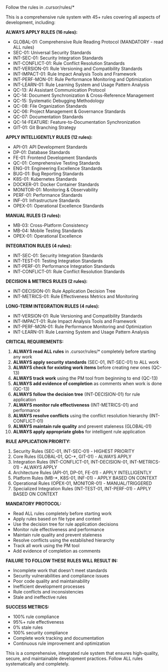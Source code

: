 Follow the rules in .cursor/rules/*

This is a comprehensive rule system with 45+ rules covering all aspects of development, including:

**ALWAYS APPLY RULES (16 rules):**
- GLOBAL-01: Comprehensive Rule Reading Protocol (MANDATORY - read ALL rules)
- SEC-01: Universal Security Standards
- INT-SEC-01: Security Integration Standards
- INT-CONFLICT-01: Rule Conflict Resolution Standards
- INT-VERSION-01: Rule Versioning and Compatibility Standards
- INT-IMPACT-01: Rule Impact Analysis Tools and Framework
- INT-PERF-MON-01: Rule Performance Monitoring and Optimization
- INT-LEARN-01: Rule Learning System and Usage Pattern Analysis
- QC-13: AI Assistant Communication Protocol
- QC-14: Document Synchronization & Cross-Reference Management
- QC-15: Systematic Debugging Methodology
- QC-08: File Organization Standards
- QC-06: Project Management & Governance Standards
- QC-07: Documentation Standards
- QC-14-FEATURE: Feature-to-Documentation Synchronization
- GIT-01: Git Branching Strategy

**APPLY INTELLIGENTLY RULES (12 rules):**
- API-01: API Development Standards
- DP-01: Database Standards
- FE-01: Frontend Development Standards
- QC-01: Comprehensive Testing Standards
- ENG-01: Engineering Excellence Standards
- BUG-01: Bug Reporting Standards
- K8S-01: Kubernetes Standards
- DOCKER-01: Docker Container Standards
- MONITOR-01: Monitoring & Observability
- PERF-01: Performance Standards
- INF-01: Infrastructure Standards
- OPEX-01: Operational Excellence Standards

**MANUAL RULES (3 rules):**
- MB-03: Cross-Platform Consistency
- MB-04: Mobile Testing Standards
- OPEX-01: Operational Excellence

**INTEGRATION RULES (4 rules):**
- INT-SEC-01: Security Integration Standards
- INT-TEST-01: Testing Integration Standards
- INT-PERF-01: Performance Integration Standards
- INT-CONFLICT-01: Rule Conflict Resolution Standards

**DECISION & METRICS RULES (2 rules):**
- INT-DECISION-01: Rule Application Decision Tree
- INT-METRICS-01: Rule Effectiveness Metrics and Monitoring

**LONG-TERM INTEGRATION RULES (4 rules):**
- INT-VERSION-01: Rule Versioning and Compatibility Standards
- INT-IMPACT-01: Rule Impact Analysis Tools and Framework
- INT-PERF-MON-01: Rule Performance Monitoring and Optimization
- INT-LEARN-01: Rule Learning System and Usage Pattern Analysis

**CRITICAL REQUIREMENTS:**
1. **ALWAYS read ALL rules** in .cursor/rules/* completely before starting any work
2. **ALWAYS apply security standards** (SEC-01, INT-SEC-01) to ALL work
3. **ALWAYS check for existing work items** before creating new ones (QC-13)
4. **ALWAYS track work** using the PM tool from beginning to end (QC-13)
5. **ALWAYS add evidence of completion** as comments when work is done (QC-13)
6. **ALWAYS follow the decision tree** (INT-DECISION-01) for rule application
7. **ALWAYS monitor rule effectiveness** (INT-METRICS-01) and performance
8. **ALWAYS resolve conflicts** using the conflict resolution hierarchy (INT-CONFLICT-01)
9. **ALWAYS maintain rule quality** and prevent staleness (GLOBAL-01)
10. **ALWAYS apply appropriate globs** for intelligent rule application

**RULE APPLICATION PRIORITY:**
1. Security Rules (SEC-01, INT-SEC-01) - HIGHEST PRIORITY
2. Core Rules (GLOBAL-01, QC-*, GIT-01) - ALWAYS APPLY
3. Integration Rules (INT-CONFLICT-01, INT-DECISION-01, INT-METRICS-01) - ALWAYS APPLY
4. Architecture Rules (API-01, DP-01, FE-01) - APPLY INTELLIGENTLY
5. Platform Rules (MB-*, K8S-01, INF-01) - APPLY BASED ON CONTEXT
6. Operational Rules (OPEX-01, MONITOR-01) - MANUAL/TRIGGERED
7. Specialized Integration Rules (INT-TEST-01, INT-PERF-01) - APPLY BASED ON CONTEXT

**MANDATORY PROTOCOL:**
- Read ALL rules completely before starting work
- Apply rules based on file type and context
- Use the decision tree for rule application decisions
- Monitor rule effectiveness and performance
- Maintain rule quality and prevent staleness
- Resolve conflicts using the established hierarchy
- Track all work using the PM tool
- Add evidence of completion as comments

**FAILURE TO FOLLOW THESE RULES WILL RESULT IN:**
- Incomplete work that doesn't meet standards
- Security vulnerabilities and compliance issues
- Poor code quality and maintainability
- Inefficient development processes
- Rule conflicts and inconsistencies
- Stale and ineffective rules

**SUCCESS METRICS:**
- 100% rule compliance
- 95%+ rule effectiveness
- 0% stale rules
- 100% security compliance
- Complete work tracking and documentation
- Continuous rule improvement and optimization

This is a comprehensive, integrated rule system that ensures high-quality, secure, and maintainable development practices. Follow ALL rules systematically and completely.
